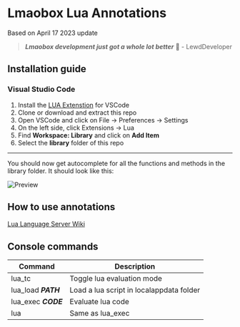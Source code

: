 # Lmaobox Lua Annotations

Based on April 17 2023 update

> ***Lmaobox development just got a whole lot better*** 🧠 - LewdDeveloper

## Installation guide

### Visual Studio Code

1. Install the [LUA Extenstion](https://marketplace.visualstudio.com/items?itemName=sumneko.lua) for VSCode
2. Clone or download and extract this repo
3. Open VSCode and click on File -> Preferences -> Settings
4. On the left side, click Extensions -> Lua
5. Find **Workspace: Library** and click on **Add Item**
6. Select the **library** folder of this repo

---

You should now get autocomplete for all the functions and methods in the library folder.
It should look like this:

![Preview](image/readme/1670231242609.png)

## How to use annotations

[Lua Language Server Wiki](https://github.com/LuaLS/lua-language-server/wiki)

## Console commands

| Command | Description |
| - | - |
| lua_tc | Toggle lua evaluation mode |
| lua_load ***PATH*** | Load a lua script in localappdata folder |
| lua_exec ***CODE*** | Evaluate lua code |
| lua | Same as lua_exec |
